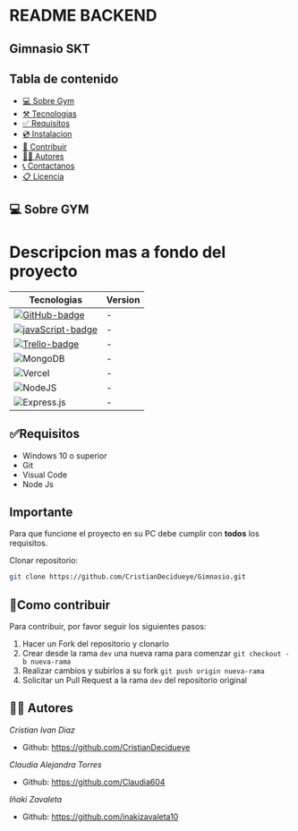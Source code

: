# README BACKEND
<h2>Gimnasio SKT</h2>

## Tabla de contenido

- [💻 Sobre Gym](#💻-sobre-gym)
- [⚒️ Tecnologias](#⚒️-tecnologías-implementadas)
- [✅ Requisitos](#✅requisitos)
- [💿 Instalacion](#💿instalacion-y-uso)
- [🤝 Contribuir](#🤝como-contribuir)
- [👩‍💻 Autores](#👩‍💻-autores)
- [📞 Contactanos](#📞-contactanos)
- [📋 Licencia](#licencia)

## 💻 Sobre GYM
# Descripcion mas a fondo del proyecto


| Tecnologias                           | Version |
| ------------------------------------- | ------- |
| [![GitHub-badge]][GitHub-url]         | -       |
| [![javaScript-badge]][javaScript-url] | -       |
| [![Trello-badge]][Trello-url]         | -       |
| ![MongoDB](https://img.shields.io/badge/MongoDB-%234ea94b.svg?style=for-the-badge&logo=mongodb&logoColor=white)                        | -       |
![Vercel](https://img.shields.io/badge/vercel-%23000000.svg?style=for-the-badge&logo=vercel&logoColor=white)            | -       |
![NodeJS](https://img.shields.io/badge/node.js-6DA55F?style=for-the-badge&logo=node.js&logoColor=white)                        | -       |
![Express.js](https://img.shields.io/badge/express.js-%23404d59.svg?style=for-the-badge&logo=express&logoColor=%2361DAFB)                    | -       |

## ✅Requisitos

- Windows 10 o superior
- Git
- Visual Code
- Node Js

## Importante

 Para que funcione el proyecto en su PC debe cumplir con **todos** los requisitos.


Clonar repositorio:

```bash
git clone https://github.com/CristianDecidueye/Gimnasio.git
```

## 🤝Como contribuir

Para contribuir, por favor seguir los siguientes pasos:

1. Hacer un Fork del repositorio y clonarlo
2. Crear desde la rama `dev` una nueva rama para comenzar `git checkout -b nueva-rama`
3. Realizar cambios y subirlos a su fork `git push origin nueva-rama`
4. Solicitar un Pull Request a la rama `dev` del repositorio original

## 👩‍💻 Autores


_Cristian Ivan Diaz_
- Github: https://github.com/CristianDecidueye

_Claudia Alejandra Torres_
- Github: https://github.com/Claudia604

_Iñaki Zavaleta_
- Github: https://github.com/inakizavaleta10





































<!-- markdown links & images -->

[GitHub-badge]: https://img.shields.io/badge/GitHub-100000?style=for-the-badge&logo=github&logoColor=white
[GitHub-url]: https://github.com/
[Trello-badge]: https://img.shields.io/badge/Trello-0052CC?style=for-the-badge&logo=trello&logoColor=white
[Trello-url]: https://trello.com/
[JavaScript-badge]: https://img.shields.io/badge/JavaScript-323330?style=for-the-badge&logo=javascript&logoColor=F7DF1E
[JavaScript-url]: https://www.javascript.com/




